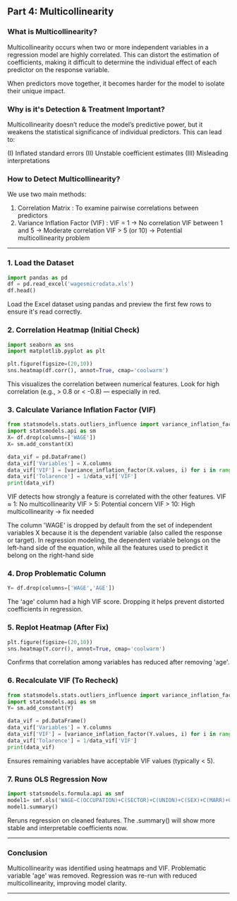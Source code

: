 ## Part 4: Multicollinearity 

### What is Multicollinearity?
Multicollinearity occurs when two or more independent variables in a regression model are highly correlated. This can distort the estimation of coefficients, making it difficult to determine the individual effect of each predictor on the response variable.

When predictors move together, it becomes harder for the model to isolate their unique impact.

### Why is it's Detection & Treatment Important?
Multicollinearity doesn’t reduce the model’s predictive power, but it weakens the statistical significance of individual predictors. This can lead to:

(I) Inflated standard errors
(II) Unstable coefficient estimates
(III) Misleading interpretations

### How to Detect Multicollinearity?
We use two main methods:

1. Correlation Matrix : To examine pairwise correlations between predictors
2. Variance Inflation Factor (VIF) : VIF = 1 → No correlation
                                     VIF between 1 and 5 → Moderate correlation
                                     VIF > 5 (or 10) → Potential multicollinearity problem

---

### 1. Load the Dataset
```python
import pandas as pd
df = pd.read_excel('wagesmicrodata.xls')
df.head()
```
Load the Excel dataset using pandas and preview the first few rows to ensure it's read correctly.

### 2. Correlation Heatmap (Initial Check)
```python
import seaborn as sns
import matplotlib.pyplot as plt

plt.figure(figsize=(20,10))
sns.heatmap(df.corr(), annot=True, cmap='coolwarm')
```
This visualizes the correlation between numerical features.
Look for high correlation (e.g., > 0.8 or < -0.8) — especially in red.

### 3. Calculate Variance Inflation Factor (VIF)
```python
from statsmodels.stats.outliers_influence import variance_inflation_factor
import statsmodels.api as sm
X= df.drop(columns=['WAGE'])
X= sm.add_constant(X)

data_vif = pd.DataFrame()
data_vif['Variables'] = X.columns
data_vif['VIF'] = [variance_inflation_factor(X.values, i) for i in range(X.shape[1])]
data_vif['Tolarence'] = 1/data_vif['VIF']
print(data_vif)
```
VIF detects how strongly a feature is correlated with the other features.
VIF ≈ 1: No multicollinearity
VIF > 5: Potential concern
VIF > 10: High multicollinearity → fix needed

The column 'WAGE' is dropped by default from the set of independent variables X because it is the dependent variable (also called the response or target).
In regression modeling, the dependent variable belongs on the left-hand side of the equation, while all the features used to predict it belong on the right-hand side

### 4. Drop Problematic Column
```python
Y= df.drop(columns=['WAGE','AGE'])
```
The 'age' column had a high VIF score.
Dropping it helps prevent distorted coefficients in regression.

### 5. Replot Heatmap (After Fix)
```python
plt.figure(figsize=(20,10))
sns.heatmap(Y.corr(), annot=True, cmap='coolwarm')
```
Confirms that correlation among variables has reduced after removing 'age'.

### 6. Recalculate VIF (To Recheck)
```python
from statsmodels.stats.outliers_influence import variance_inflation_factor
import statsmodels.api as sm
Y= sm.add_constant(Y)

data_vif = pd.DataFrame()
data_vif['Variables'] = Y.columns
data_vif['VIF'] = [variance_inflation_factor(Y.values, i) for i in range(Y.shape[1])]
data_vif['Tolarence'] = 1/data_vif['VIF']
print(data_vif)
```
Ensures remaining variables have acceptable VIF values (typically < 5).

### 7. Runs OLS Regression Now
```python
import statsmodels.formula.api as smf
model1= smf.ols('WAGE~C(OCCUPATION)+C(SECTOR)+C(UNION)+C(SEX)+C(MARR)+C(RACE)+C(SOUTH)+EDUCATION+EXPERIENCE+AGE',data= df).fit()
model1.summary()
```
Reruns regression on cleaned features.
The .summary() will show more stable and interpretable coefficients now.

---

### Conclusion
Multicollinearity was identified using heatmaps and VIF.
Problematic variable 'age' was removed.
Regression was re-run with reduced multicollinearity, improving model clarity.

---




